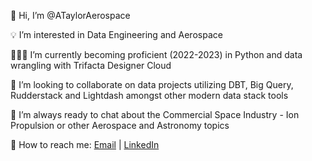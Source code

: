 👋 Hi, I’m @ATaylorAerospace

💡 I’m interested in Data Engineering and Aerospace

👨🏽‍💻 I’m currently becoming proficient (2022-2023) in Python and data wrangling with Trifacta Designer Cloud

💫 I’m looking to collaborate on data projects utilizing DBT, Big Query, Rudderstack and Lightdash amongst other modern data stack tools

🚀 I’m always ready to chat about the Commercial Space Industry - Ion Propulsion or other Aerospace and Astronomy topics

📨 How to reach me: <a href = "mailto: ameedtaylor@gmail.com">Email</a> |  <a href = "https://www.linkedin.com/in/ameedtaylor">LinkedIn</a>
